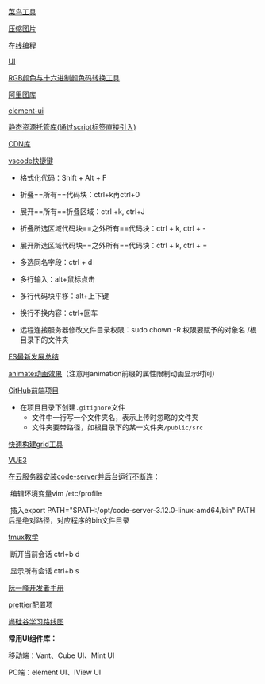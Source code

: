 [菜鸟工具](http://c.runoob.com/front-end/854)

[压缩图片](https://tinypng.com/)

[在线编程](http://jsrun.net/uc/)

[UI](https://lanhuapp.com/web/#/item/project/detailDetach?tid=8e332276-f618-4cfd-8e08-a50fda8b7228&pid=29e579bb-d933-4c44-ba82-58aaabe8d2d2&project_id=29e579bb-d933-4c44-ba82-58aaabe8d2d2&image_id=7a396826-2851-42c3-ad4a-8eba22045007&fromEditor=true)

[RGB颜色与十六进制颜色码转换工具](https://www.sioe.cn/yingyong/yanse-rgb-16/)

[阿里图库](https://www.iconfont.cn/)

[element-ui](https://element.eleme.cn/#/zh-CN/component/checkbox)

[静态资源托管库(通过script标签直接引入)](https://www.baomitu.com/)

[CDN库](https://www.bootcdn.cn)

[vscode快捷键](https://blog.csdn.net/weixin_36431157/article/details/113006869)

- 格式化代码：Shift + Alt + F

- 折叠==所有==代码块：ctrl+k再ctrl+0

- 展开==所有==折叠区域：ctrl +k, ctrl+J
- 折叠所选区域代码块==之外所有==代码块：ctrl + k, ctrl + -
- 展开所选区域代码块==之外所有==代码块：ctrl + k, ctrl + =
- 多选同名字段：ctrl + d
- 多行输入：alt+鼠标点击
- 多行代码块平移：alt+上下键
- 换行不换内容：ctrl+回车
- 远程连接服务器修改文件目录权限：sudo chown -R 权限要赋予的对象名 /根目录下的文件夹

[ES最新发展总结](http://es.xiecheng.live/)

[animate动画效果](https://animate.style/)（注意用animation前缀的属性限制动画显示时间）

[GitHub前端项目](https://www.zhihu.com/question/30470886/answer/2068242772)

- 在项目目录下创建`.gitignore`文件
  - 文件中一行写一个文件夹名，表示上传时忽略的文件夹
  - 文件夹要带路径，如根目录下的某一文件夹`/public/src`

[快速构建grid工具](https://grid.layoutit.com/)

[VUE3](https://v3.cn.vuejs.org/guide/introduction.html#vue-js-是什么)

[在云服务器安装code-server并后台运行不断连](https://blog.csdn.net/weixin_45590616/article/details/107573068)：

​    编辑环境变量vim /etc/profile

​    插入export PATH="$PATH:/opt/code-server-3.12.0-linux-amd64/bin" PATH后是绝对路径，对应程序的bin文件目录

[tmux教学](https://www.ruanyifeng.com/blog/2019/10/tmux.html)

​    断开当前会话 ctrl+b d

​    显示所有会话 ctrl+b s

[阮一峰开发者手册](https://www.ruanyifeng.com/blog/developer/)

[prettier配置项](https://blog.csdn.net/glorydx/article/details/107183884)

[尚硅谷学习路线图](http://www.atguigu.com/html5_video.shtml#html)

**常用UI组件库：**

  移动端：Vant、Cube UI、Mint UI

  PC端：element UI、IView UI
